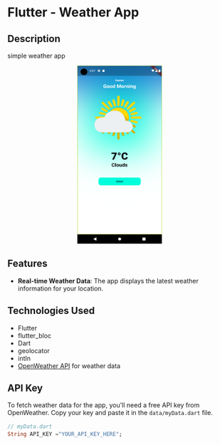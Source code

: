 # Flutter - Weather App

## Description
  simple weather app
  <p align="center">
    <img src="screenshot/homePage_lightmode.png"  height="400" width="190" />
  
</p>


## Features

- **Real-time Weather Data**: The app displays the latest weather information for your location.

## Technologies Used

- Flutter
- flutter_bloc
- Dart
- geolocator
- intln
- [OpenWeather API](https://openweathermap.org/api) for weather data


## API Key

To fetch weather data for the app, you'll need a free API key from OpenWeather. Copy your key and paste it in the `data/myData.dart` file.

```dart
// myData.dart
String API_KEY ="YOUR_API_KEY_HERE";


